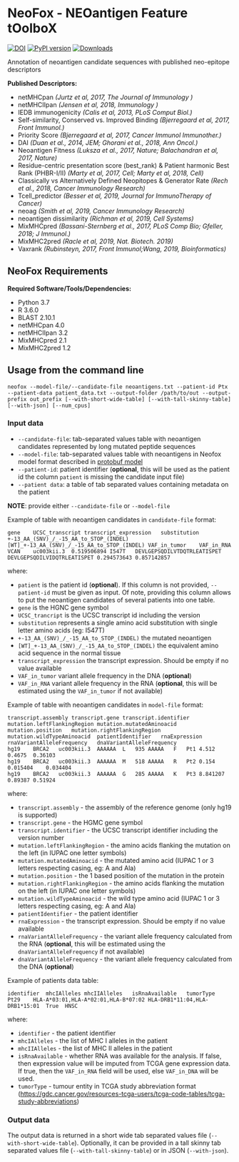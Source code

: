 # NeoFox - NEOantigen Feature tOolboX

[![DOI](https://zenodo.org/badge/294667387.svg)](https://zenodo.org/badge/latestdoi/294667387)
[![PyPI version](https://badge.fury.io/py/neofox.svg)](https://badge.fury.io/py/neofox)
[![Downloads](https://crate.io/packages/neofox)](https://crate.io/packages/neofox)


Annotation of neoantigen candidate sequences with published neo-epitope descriptors

**Published Descriptors:**
- netMHCpan *(Jurtz et al, 2017, The Journal of Immunology )*  
- netMHCIIpan *(Jensen et al, 2018, Immunology )*  
- IEDB immunogenicity *(Calis et al, 2013, PLoS Comput Biol.)*  
- Self-similarity, Conserved vs. Improved Binding  *(Bjerregaard et al, 2017, Front Immunol.)*  
- Priority Score *(Bjerregaard et al, 2017, Cancer Immunol Immunother.)*  
- DAI *(Duan et al., 2014, JEM; Ghorani et al., 2018, Ann Oncol.)*  
- Neoantigen Fitness *(Luksza et al., 2017, Nature; Balachandran et al, 2017, Nature)*  
- Residue-centric presentation score (best_rank) & Patient harmonic Best Rank (PHBR-I/II) *(Marty et al, 2017, Cell; Marty et al, 2018, Cell)*  
- Classically vs Alternatively Defined Neopitopes & Generator Rate *(Rech et al., 2018, Cancer Immunology Research)*  
- Tcell_predictor *(Besser et al, 2019, Journal for ImmunoTherapy of Cancer)*  
- neoag *(Smith et al, 2019, Cancer Immunology Research)*
- neoantigen dissimilarity *(Richman et al, 2019, Cell Systems)*
- MixMHCpred *(Bassani-Sternberg et al., 2017, PLoS Comp Bio; Gfeller, 2018; J Immunol.)*
- MixMHC2pred *(Racle et al, 2019, Nat. Biotech. 2019)*
- Vaxrank *(Rubinsteyn, 2017, Front Immunol;Wang, 2019, Bioinformatics)*

## NeoFox Requirements
 
**Required Software/Tools/Dependencies:**  
- Python 3.7
- R 3.6.0
- BLAST 2.10.1
- netMHCpan 4.0
- netMHCIIpan 3.2
- MixMHCpred 2.1
- MixMHC2pred 1.2


## Usage from the command line

```
neofox --model-file/--candidate-file neoantigens.txt --patient-id Ptx --patient-data patient_data.txt --output-folder /path/to/out --output-prefix out_prefix [--with-short-wide-table] [--with-tall-skinny-table] [--with-json] [--num_cpus]
```

### Input data

- `--candidate-file`: tab-separated values table with neoantigen candidates represented by long mutated peptide sequences
- `--model-file`: tab-separated values table with neoantigens in Neofox model format described in [protobuf model](neofox/model/neoantigen.proto)
- `--patient-id`: patient identifier (**optional**, this will be used as the patient id the column `patient` is missing the candidate input file)
- `--patient data`: a table of tab separated values containing metadata on the patient

**NOTE**: provide either `--candidate-file` or `--model-file`

Example of table with neoantigen candidates in `candidate-file` format:
```
gene	UCSC_transcript	transcript_expression	substitution	+-13_AA_(SNV)_/_-15_AA_to_STOP_(INDEL)	[WT]_+-13_AA_(SNV)_/_-15_AA_to_STOP_(INDEL)	VAF_in_tumor	VAF_in_RNA
VCAN	uc003kii.3	0.519506894	I547T	DEVLGEPSQDILVTDQTRLEATISPET	DEVLGEPSQDILVIDQTRLEATISPET 0.294573643	0.857142857
```
where:
- `patient` is the patient id (**optional**). If this column is not provided, `--patient-id` must be given as input. Of note, providing this column allows to put the neoantigen candidates of several patients into one table.
- `gene` is the HGNC gene symbol
- `UCSC_trancript` is the UCSC transcript id including the version
- `substitution` represents a single amino acid substitution with single letter amino acids (eg: I547T)
- `+-13_AA_(SNV)_/_-15_AA_to_STOP_(INDEL)` the mutated neoantigen
- `[WT]_+-13_AA_(SNV)_/_-15_AA_to_STOP_(INDEL)` the equivalent amino acid sequence in the normal tissue
- `transcript_expression` the transcript expression. Should be empty if no value available
- `VAF_in_tumor` variant allele frequency in the DNA (**optional**)
- `VAF_in_RNA` variant allele frequency in the RNA (**optional**, this will be estimated using the `VAF_in_tumor` if not available)

Example of table with neoantigen candidates in `model-file` format:
```
transcript.assembly	transcript.gene	transcript.identifier	mutation.leftFlankingRegion	mutation.mutatedAminoacid	mutation.position	mutation.rightFlankingRegion	mutation.wildTypeAminoacid	patientIdentifier   rnaExpression   rnaVariantAlleleFrequency   dnaVariantAlleleFrequency
hg19	BRCA2	uc003kii.3	AAAAAA	L	935	AAAAA	F	Pt1 4.512   0.4675  0.36103
hg19	BRCA2	uc003kii.3	AAAAAA	M	518	AAAAA	R	Pt2 0.154   0.015404    0.034404
hg19	BRCA2	uc003kii.3	AAAAAA	G	285	AAAAA	K	Pt3 8.841207    0.89387 0.51924
```
where:
- `transcript.assembly` - the assembly of the reference genome (only hg19 is supported)
- `transcript.gene` - the HGMC gene symbol
- `transcript.identifier` - the UCSC transcript identifier including the version number
- `mutation.leftFlankingRegion` - the amino acids flanking the mutation on the left (in IUPAC one letter symbols)
- `mutation.mutatedAminoacid` - the mutated amino acid (IUPAC 1 or 3 letters respecting casing, eg: A and Ala)
- `mutation.position` - the 1 based position of the mutation in the protein
- `mutation.rightFlankingRegion` - the amino acids flanking the mutation on the left (in IUPAC one letter symbols)
- `mutation.wildTypeAminoacid` - the wild type amino acid (IUPAC 1 or 3 letters respecting casing, eg: A and Ala)
- `patientIdentifier` - the patient identifier
- `rnaExpression` - the transcript expression. Should be empty if no value available
- `rnaVariantAlleleFrequency` - the variant allele frequency calculated from the RNA (**optional**, this will be estimated using the `dnaVariantAlleleFrequency` if not available)
- `dnaVariantAlleleFrequency` - the variant allele frequency calculated from the DNA (**optional**)

Example of patients data table:
```
identifier  mhcIAlleles mhcIIAlleles   isRnaAvailable   tumorType
Pt29    HLA-A*03:01,HLA-A*02:01,HLA-B*07:02 HLA-DRB1*11:04,HLA-DRB1*15:01  True  HNSC    
```
where:
- `identifier` - the patient identifier
- `mhcIAlleles` - the list of MHC I alleles in the patient
- `mhcIIAlleles` - the list of MHC II alleles in the patient
- `isRnaAvailable` - whether RNA was available for the analysis. If  false, then expression value will be imputed from TCGA gene expression data. If true, then the `VAF_in_RNA` field will be used, else `VAF_in_DNA` will be used.
- `tumorType` - tumour entity in TCGA study abbreviation format (https://gdc.cancer.gov/resources-tcga-users/tcga-code-tables/tcga-study-abbreviations)

### Output data

The output data is returned in a short wide tab separated values file (`--with-short-wide-table`). Optionally, it can be provided in a tall skinny tab separated values file (`--with-tall-skinny-table`) or in JSON (`--with-json`).
